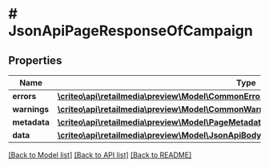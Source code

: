 # # JsonApiPageResponseOfCampaign

## Properties

Name | Type | Description | Notes
------------ | ------------- | ------------- | -------------
**errors** | [**\criteo\api\retailmedia\preview\Model\CommonError[]**](CommonError.md) |  | [optional]
**warnings** | [**\criteo\api\retailmedia\preview\Model\CommonWarning[]**](CommonWarning.md) |  | [optional]
**metadata** | [**\criteo\api\retailmedia\preview\Model\PageMetadata**](PageMetadata.md) |  | [optional]
**data** | [**\criteo\api\retailmedia\preview\Model\JsonApiBodyWithIdOfInt64AndCampaignAndCampaign[]**](JsonApiBodyWithIdOfInt64AndCampaignAndCampaign.md) |  |

[[Back to Model list]](../../README.md#models) [[Back to API list]](../../README.md#endpoints) [[Back to README]](../../README.md)
